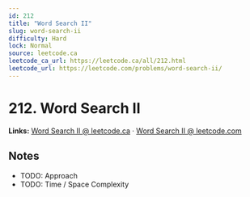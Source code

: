 ```yaml
--- 
id: 212
title: "Word Search II"
slug: word-search-ii
difficulty: Hard
lock: Normal
source: leetcode.ca
leetcode_ca_url: https://leetcode.ca/all/212.html
leetcode_url: https://leetcode.com/problems/word-search-ii/
---
```


# 212. Word Search II

**Links:** [Word Search II @ leetcode.ca](https://leetcode.ca/all/212.html) · [Word Search II @ leetcode.com](https://leetcode.com/problems/word-search-ii/)

## Notes
- TODO: Approach
- TODO: Time / Space Complexity
